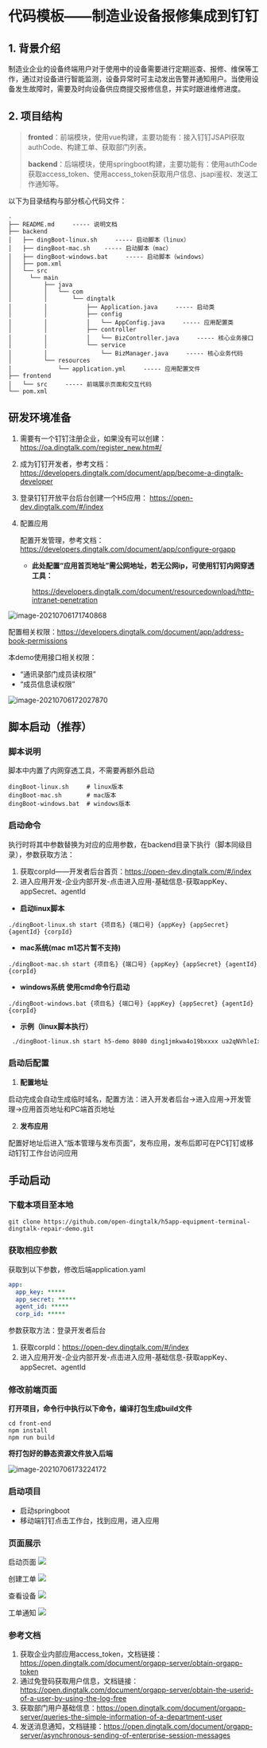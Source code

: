 # 代码模板——制造业设备报修集成到钉钉

## 1. 背景介绍
制造业企业的设备终端用户对于使用中的设备需要进行定期巡查、报修、维保等工作，通过对设备进行智能监测，设备异常时可主动发出告警并通知用户。当使用设备发生故障时，需要及时向设备供应商提交报修信息，并实时跟进维修进度。

## 2. 项目结构

> **fronted**：前端模块，使用vue构建，主要功能有：接入钉钉JSAPI获取authCode、构建工单、获取部门列表。
>
> **backend**：后端模块，使用springboot构建，主要功能有：使用authCode获取access_token、使用access_token获取用户信息、jsapi鉴权、发送工作通知等。

以下为目录结构与部分核心代码文件：

```
.
├── README.md     ----- 说明文档
├── backend
│   ├── dingBoot-linux.sh     ----- 启动脚本（linux）
│   ├── dingBoot-mac.sh    ----- 启动脚本（mac）
│   ├── dingBoot-windows.bat     ----- 启动脚本（windows）
│   ├── pom.xml
│   └── src
│     └── main
│         ├── java
│         │   └── com
│         │       └── dingtalk
│         │           ├── Application.java     ----- 启动类
│         │           ├── config
│         │           │   └── AppConfig.java     ----- 应用配置类
│         │           ├── controller
│         │           │   └── BizController.java     ----- 核心业务接口
│         │           └── service
│         │               └── BizManager.java     ----- 核心业务代码
│         └── resources
│             └── application.yml     ----- 应用配置文件
├── frontend
│   └── src     ----- 前端展示页面和交互代码
└── pom.xml
```

## 研发环境准备

1. 需要有一个钉钉注册企业，如果没有可以创建：https://oa.dingtalk.com/register_new.htm#/

2. 成为钉钉开发者，参考文档：https://developers.dingtalk.com/document/app/become-a-dingtalk-developer

3. 登录钉钉开放平台后台创建一个H5应用： https://open-dev.dingtalk.com/#/index

4. 配置应用

   配置开发管理，参考文档：https://developers.dingtalk.com/document/app/configure-orgapp

   - **此处配置“应用首页地址”需公网地址，若无公网ip，可使用钉钉内网穿透工具：**

     https://developers.dingtalk.com/document/resourcedownload/http-intranet-penetration

![image-20210706171740868](https://img.alicdn.com/imgextra/i4/O1CN01C9ta8k1L3KzzYEPiH_!!6000000001243-2-tps-953-517.png)



配置相关权限：https://developers.dingtalk.com/document/app/address-book-permissions

本demo使用接口相关权限：

-  “通讯录部门成员读权限”
-  “成员信息读权限”

![image-20210706172027870](https://img.alicdn.com/imgextra/i3/O1CN016WCr6428wDdBhkWi6_!!6000000007996-2-tps-1358-571.png)

## 脚本启动（推荐）

### 脚本说明

脚本中内置了内网穿透工具，不需要再额外启动

```shell
dingBoot-linux.sh     # linux版本
dingBoot-mac.sh       # mac版本
dingBoot-windows.bat  # windows版本
```

### 启动命令

执行时将其中参数替换为对应的应用参数，在backend目录下执行（脚本同级目录），参数获取方法：

1. 获取corpId——开发者后台首页：https://open-dev.dingtalk.com/#/index
2. 进入应用开发-企业内部开发-点击进入应用-基础信息-获取appKey、appSecret、agentId

- **启动linux脚本**

```shell
./dingBoot-linux.sh start {项目名} {端口号} {appKey} {appSecret} {agentId} {corpId}
```
- **mac系统(mac m1芯片暂不支持)**

```shell
./dingBoot-mac.sh start {项目名} {端口号} {appKey} {appSecret} {agentId} {corpId}
```
- **windows系统 使用cmd命令行启动**

```shell
./dingBoot-windows.bat {项目名} {端口号} {appKey} {appSecret} {agentId} {corpId}
```

- **示例（linux脚本执行）**

```sh
 ./dingBoot-linux.sh start h5-demo 8080 ding1jmkwa4o19bxxxx ua2qNVhleIx14ld6xgoZqtg84EE94sbizRvCimfXrIqYCeyj7b8QvqYxxx 122549400 ding9f50b15bccd1000
```

### 启动后配置

1. **配置地址**

启动完成会自动生成临时域名，配置方法：进入开发者后台->进入应用->开发管理->应用首页地址和PC端首页地址

2. **发布应用**

配置好地址后进入“版本管理与发布页面”，发布应用，发布后即可在PC钉钉或移动钉钉工作台访问应用

## 手动启动

### 下载本项目至本地

```shell
git clone https://github.com/open-dingtalk/h5app-equipment-terminal-dingtalk-repair-demo.git
```

### 获取相应参数

获取到以下参数，修改后端application.yaml

```yaml
app:
  app_key: *****
  app_secret: *****
  agent_id: *****
  corp_id: *****
```

参数获取方法：登录开发者后台

1. 获取corpId：https://open-dev.dingtalk.com/#/index
2. 进入应用开发-企业内部开发-点击进入应用-基础信息-获取appKey、appSecret、agentId

### 修改前端页面

**打开项目，命令行中执行以下命令，编译打包生成build文件**

```shell
cd front-end
npm install
npm run build
```

**将打包好的静态资源文件放入后端**

![image-20210706173224172](https://img.alicdn.com/imgextra/i2/O1CN01QLp1Qw1TCVrPddfjZ_!!6000000002346-2-tps-322-521.png)

### 启动项目

- 启动springboot
- 移动端钉钉点击工作台，找到应用，进入应用

### 页面展示

启动页面 
![](https://img.alicdn.com/imgextra/i4/O1CN01fpJaoh1h3GXUQILvf_!!6000000004221-2-tps-800-463.png)

创建工单 
![](https://img.alicdn.com/imgextra/i3/O1CN01oLzIOO1wyG3ZcG889_!!6000000006376-2-tps-800-461.png)

查看设备 
![](https://img.alicdn.com/imgextra/i3/O1CN01jUbBiA1iV2ATt1Ryk_!!6000000004417-2-tps-800-459.png)

工单通知 
![](https://img.alicdn.com/imgextra/i1/O1CN01yCRzZJ1EiNEG63Jiq_!!6000000000385-2-tps-429-133.png)


### **参考文档**

1. 获取企业内部应用access_token，文档链接：https://open.dingtalk.com/document/orgapp-server/obtain-orgapp-token
2. 通过免登码获取用户信息，文档链接：https://open.dingtalk.com/document/orgapp-server/obtain-the-userid-of-a-user-by-using-the-log-free
3. 获取部门用户基础信息：https://open.dingtalk.com/document/orgapp-server/queries-the-simple-information-of-a-department-user
4. 发送消息通知，文档链接：https://open.dingtalk.com/document/orgapp-server/asynchronous-sending-of-enterprise-session-messages
